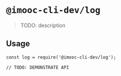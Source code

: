 # `@imooc-cli-dev/log`

> TODO: description

## Usage

```
const log = require('@imooc-cli-dev/log');

// TODO: DEMONSTRATE API
```

